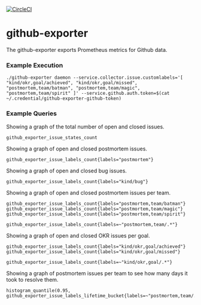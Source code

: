[![CircleCI](https://circleci.com/gh/giantswarm/github-exporter.svg?&style=shield)](https://circleci.com/gh/giantswarm/github-exporter)

# github-exporter

The github-exporter exports Prometheus metrics for Github data.



### Example Execution

```
./github-exporter daemon --service.collector.issue.customlabels='[ "kind/okr,goal/achieved", "kind/okr,goal/missed", "postmortem,team/batman", "postmortem,team/magic", "postmortem,team/spirit" ]' --service.github.auth.token=$(cat ~/.credential/github-exporter-github-token)
```



### Example Queries

Showing a graph of the total number of open and closed issues.

```
github_exporter_issue_states_count
```

Showing a graph of open and closed postmortem issues.

```
github_exporter_issue_labels_count{labels="postmortem"}
```

Showing a graph of open and closed bug issues.

```
github_exporter_issue_labels_count{labels="kind/bug"}
```

Showing a graph of open and closed postmortem issues per team.

```
github_exporter_issue_labels_count{labels="postmortem,team/batman"}
github_exporter_issue_labels_count{labels="postmortem,team/magic"}
github_exporter_issue_labels_count{labels="postmortem,team/spirit"}
```

```
github_exporter_issue_labels_count{labels=~"postmortem,team/.*"}
```

Showing a graph of open and closed OKR issues per goal.

```
github_exporter_issue_labels_count{labels="kind/okr,goal/achieved"}
github_exporter_issue_labels_count{labels="kind/okr,goal/missed"}
```

```
github_exporter_issue_labels_count{labels=~"kind/okr,goal/.*"}
```

Showing a graph of postmortem issues per team to see how many days it took to
resolve them.

```
histogram_quantile(0.95, github_exporter_issue_labels_lifetime_bucket{labels=~"postmortem,team/.*"})
```
